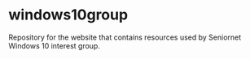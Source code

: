 # windows10group
Repository for the website that contains resources used by Seniornet Windows 10 interest group.

